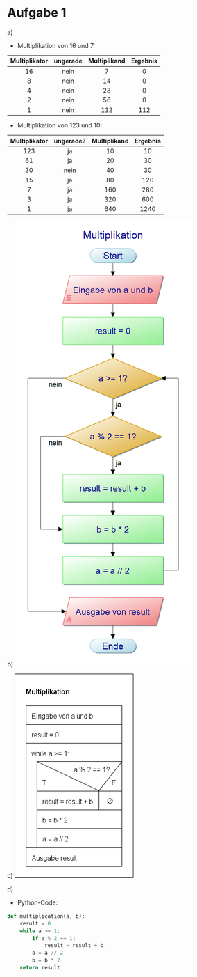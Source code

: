 # Aufgabe 1

a)  
* Multiplikation von 16 und 7:

| Multiplikator | ungerade | Multiplikand | Ergebnis |
|:----:|:----:|:----:|:----:|
| 16 |  nein | 7 | 0 |
| 8 | nein  | 14   | 0 |
| 4 | nein |  28  | 0  |
| 2 | nein |  56  | 0 |
| 1 | nein |  112  |112 |


* Multiplikation von 123 und 10:

| Multiplikator | ungerade? | Multiplikand | Ergebnis |
|:---:|:---:|:---:|:---:|
|   123  |  ja    | 10   | 10     |
| 61    | ja     | 20   | 30   |
|   30  |  nein    |  40  |  30 |
|   15 |   ja   |  80  |  120   |
|   7  |   ja   |  160  | 280  |
| 3 | ja | 320 | 600 |
| 1 | ja | 640 | 1240 |

b) 
    ![Programmablaufplan](KAPAP.png)

c)
    ![Struktogramm](KAStruct.png)

d)
* Python-Code:

```python
def multiplication(a, b):
    result = 0
    while a >= 1:
        if a % 2 == 1:
            result = result + b
        a = a // 2
        b = b * 2
    return result
```